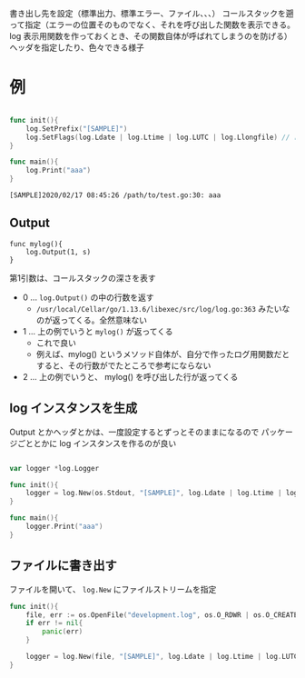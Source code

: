 書き出し先を設定（標準出力、標準エラー、ファイル、、、）
コールスタックを遡って指定（エラーの位置そのものでなく、それを呼び出した関数を表示できる。log 表示用関数を作っておくとき、その関数自体が呼ばれてしまうのを防げる）
ヘッダを指定したり、色々できる様子


# 例

```go

func init(){
	log.SetPrefix("[SAMPLE]")
	log.SetFlags(log.Ldate | log.Ltime | log.LUTC | log.Llongfile) // ログに日付と時刻をUTCで表示し、ファイル名はフルパスで表示
}

func main(){
	log.Print("aaa")
}
```

```
[SAMPLE]2020/02/17 08:45:26 /path/to/test.go:30: aaa
```

## Output

```
func mylog(){
    log.Output(1, s)
}
```

第1引数は、コールスタックの深さを表す

- 0 ... `log.Output()` の中の行数を返す
    - `/usr/local/Cellar/go/1.13.6/libexec/src/log/log.go:363` みたいなのが返ってくる。全然意味ない
- 1 ... 上の例でいうと `mylog()` が返ってくる
    - これで良い
    - 例えば、mylog() というメソッド自体が、自分で作ったログ用関数だとすると、その行数がでたところで参考にならない
- 2 ... 上の例でいうと、 mylog() を呼び出した行が返ってくる

## log インスタンスを生成

Output とかヘッダとかは、一度設定するとずっとそのままになるので
パッケージごととかに log インスタンスを作るのが良い

```go

var logger *log.Logger

func init(){
	logger = log.New(os.Stdout, "[SAMPLE]", log.Ldate | log.Ltime | log.LUTC | log.Llongfile)
}

func main(){
	logger.Print("aaa")
}
```

## ファイルに書き出す

ファイルを開いて、 `log.New` にファイルストリームを指定

```go
func init(){
	file, err := os.OpenFile("development.log", os.O_RDWR | os.O_CREATE | os.O_APPEND, 0777)
	if err != nil{
		panic(err)
	}

	logger = log.New(file, "[SAMPLE]", log.Ldate | log.Ltime | log.LUTC | log.Llongfile)
}
```

